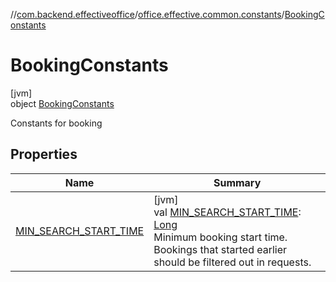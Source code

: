 //[com.backend.effectiveoffice](../../../index.md)/[office.effective.common.constants](../index.md)/[BookingConstants](index.md)

# BookingConstants

[jvm]\
object [BookingConstants](index.md)

Constants for booking

## Properties

| Name | Summary |
|---|---|
| [MIN_SEARCH_START_TIME](-m-i-n_-s-e-a-r-c-h_-s-t-a-r-t_-t-i-m-e.md) | [jvm]<br>val [MIN_SEARCH_START_TIME](-m-i-n_-s-e-a-r-c-h_-s-t-a-r-t_-t-i-m-e.md): [Long](https://kotlinlang.org/api/latest/jvm/stdlib/kotlin/-long/index.html)<br>Minimum booking start time. Bookings that started earlier should be filtered out in requests. |
